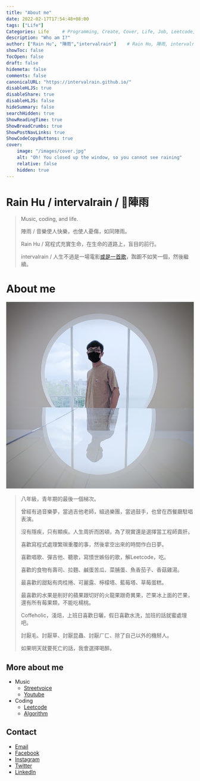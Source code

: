 ```yaml
---
title: "About me"
date: 2022-02-17T17:54:48+08:00
tags: ["Life"]
Categories: Life     # Programming, Create, Cover, Life, Job, Leetcode, Notes                
description: "Who am I?"                     
author: ["Rain Hu", "陣雨","intervalrain"]    # Rain Hu, 陣雨, intervalrain
showToc: false
TocOpen: false
draft: false
hidemeta: false
comments: false
canonicalURL: "https://intervalrain.github.io/"
disableHLJS: true
disableShare: true
disableHLJS: false
hideSummary: false
searchHidden: true
ShowReadingTime: true
ShowBreadCrumbs: true
ShowPostNavLinks: true
ShowCodeCopyButtons: true
cover:
    image: "/images/cover.jpg"
    alt: "Oh! You closed up the window, so you cannot see raining"
    relative: false
    hidden: true
---
```


# Rain Hu / intervalrain / 陣雨
>
> Music, coding, and life.
>
> 陣雨 / 音樂使人快樂，也使人憂傷，如同陣雨。
>
> Rain Hu / 寫程式充實生命，在生命的道路上，盲目的前行。
>
> intervalrain / 人生不過是一場電影[或是一首歌](https://streetvoice.com/intervalrain/songs/646909/)，踟躕不如笑一個，然後繼續。

# About me
![me](/images/me.jpeg "me")
> 八年級，青年期的最後一個梯次。
> 
> 曾經有過音樂夢，當過吉他老師，組過樂團，當過鼓手，也曾在西餐廳駐唱表演。
> 
> 沒有隱疾，只有顯疾。人生周折而困頓，為了現實還是選擇當工程師賣肝。
> 
> 喜歡寫程式處理繁瑣重覆的事，然後拿空出來的時間作白日夢。
>
> 喜歡唱歌、彈吉他、聽歌，寫憤世嫉俗的歌，解Leetcode，吃。
> 
> 喜歡的食物有壽司、拉麵、鹹蛋苦瓜、菜脯蛋、魚香茄子、香菇雞湯。
>
> 最喜歡的甜點有肉桂捲、可麗露、檸檬塔、藍莓塔、草莓蛋糕。
>
> 最喜歡的水果是削好的蘋果跟切好的火龍果跟奇異果，芒果冰上面的芒果，還有所有莓果類，不能吃楊桃。
> 
> Coffeholic，淺焙，上班日喜歡日曬，假日喜歡水洗，加班的話就蜜處理吧。
>
> 討厭毛、討厭草、討厭昆蟲、討厭ㄏㄈ、除了自己以外的機掰人。
>
> 如果明天就要死亡的話，我會選擇喝醉。

## More about me
- Music
  - [Streetvoice](https://streetvoice.com/intervalrain/)
  - [Youtube](https://www.youtube.com/channel/UCE0Y75__1fPNJGmwbMG0MSA)
- Coding
  - [Leetcode](https://github.com/intervalrain/leetcode)
  - [Algorithm](https://github.com/intervalrain/algo)

## Contact
- [Email](https://intervalrain@gmail.com)
- [Facebook](https://www.facebook.com/intervalrain)
- [Instagram](https://www.instagram.com/intervalrain)
- [Twitter](https://twitter.com/Intervalrain)
- [LinkedIn](https://www.linkedin.com/in/intervalrain)
